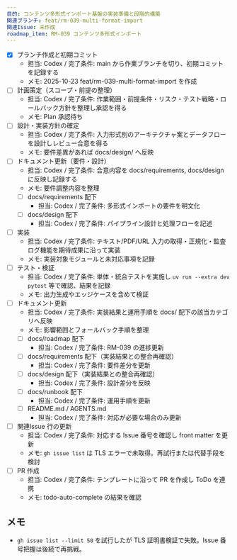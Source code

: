 ```yaml
---
目的: コンテンツ多形式インポート基盤の実装準備と段階的構築
関連ブランチ: feat/rm-039-multi-format-import
関連Issue: 未作成
roadmap_item: RM-039 コンテンツ多形式インポート
---
```


- [x] ブランチ作成と初期コミット
  - 担当: Codex / 完了条件: main から作業ブランチを切り、初期コミットを記録する
  - メモ: 2025-10-23 feat/rm-039-multi-format-import を作成
- [ ] 計画策定（スコープ・前提の整理）
  - 担当: Codex / 完了条件: 作業範囲・前提条件・リスク・テスト戦略・ロールバック方針を整理し承認を得る
  - メモ: Plan 承認待ち
- [ ] 設計・実装方針の確定
  - 担当: Codex / 完了条件: 入力形式別のアーキテクチャ案とデータフローを設計しレビュー合意を得る
  - メモ: 要件差異があれば docs/design/ へ反映
- [ ] ドキュメント更新（要件・設計）
  - 担当: Codex / 完了条件: 合意内容を docs/requirements, docs/design に反映し記録する
  - メモ: 要件調整内容を整理
  - [ ] docs/requirements 配下
    - 担当: Codex / 完了条件: 多形式インポートの要件を明文化
  - [ ] docs/design 配下
    - 担当: Codex / 完了条件: パイプライン設計と処理フローを記述
- [ ] 実装
  - 担当: Codex / 完了条件: テキスト/PDF/URL 入力の取得・正規化・監査ログ機能を期待成果に沿って実装
  - メモ: 実装対象モジュールと未対応事項を記録
- [ ] テスト・検証
  - 担当: Codex / 完了条件: 単体・統合テストを実施し `uv run --extra dev pytest` 等で確認、結果を記録
  - メモ: 出力生成やエッジケースを含めて検証
- [ ] ドキュメント更新
  - 担当: Codex / 完了条件: 実装結果と運用手順を docs/ 配下の該当カテゴリへ反映
  - メモ: 影響範囲とフォールバック手順を整理
  - [ ] docs/roadmap 配下
    - 担当: Codex / 完了条件: RM-039 の進捗更新
  - [ ] docs/requirements 配下（実装結果との整合再確認）
    - 担当: Codex / 完了条件: 要件差分を更新
  - [ ] docs/design 配下（実装結果との整合再確認）
    - 担当: Codex / 完了条件: 設計差分を反映
  - [ ] docs/runbook 配下
    - 担当: Codex / 完了条件: 運用手順を更新
  - [ ] README.md / AGENTS.md
    - 担当: Codex / 完了条件: 対応が必要な場合のみ更新
- [ ] 関連Issue 行の更新
  - 担当: Codex / 完了条件: 対応する Issue 番号を確認し front matter を更新
  - メモ: `gh issue list` は TLS エラーで未取得。再試行または代替手段を検討
- [ ] PR 作成
  - 担当: Codex / 完了条件: テンプレートに沿って PR を作成し ToDo を連携
  - メモ: todo-auto-complete の結果を確認

## メモ
- `gh issue list --limit 50` を試行したが TLS 証明書検証で失敗。Issue 番号把握は後続で再挑戦。

